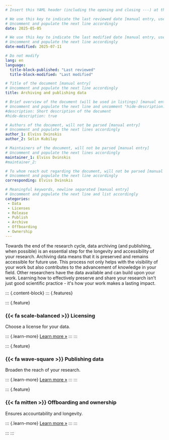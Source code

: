 ```yaml
---
# Insert this YAML header (including the opening and closing ---) at the beginning of the document and fill it out accordingly

# We use this key to indicate the last reviewed date [manual entry, use YYYY-MM-DD]
# Uncomment and populate the next line accordingly
date: 2025-05-05

# We use this key to indicate the last modified date [manual entry, use YYYY-MM-DD]
# Uncomment and populate the next line accordingly
date-modified: 2025-07-11

# Do not modify
lang: en
language: 
  title-block-published: "Last reviewed"
  title-block-modified: "Last modified"

# Title of the document [manual entry]
# Uncomment and populate the next line accordingly
title: Archiving and publishing data

# Brief overview of the document (will be used in listings) [manual entry]
# Uncomment and populate the next line and uncomment "hide-description: true".
#description: Short description of the document
#hide-description: true

# Authors of the document, will not be parsed [manual entry]
# Uncomment and populate the next lines accordingly
author_1: Elviss Dvinskis
author_2: Selin Kubilay

# Maintainers of the document, will not be parsed [manual entry]
# Uncomment and populate the next lines accordingly
maintainer_1: Elviss Dvinskis
#maintainer_2:

# To whom reach out regarding the document, will not be parsed [manual entry]
# Uncomment and populate the next line accordingly
corresponding: Elviss Dvinskis

# Meaningful keywords, newline separated [manual entry]
# Uncomment and populate the next line and list accordingly
categories: 
 - Data
 - Licenses
 - Release
 - Publish
 - Archive
 - Offboarding
 - Ownership
---
```


Towards the end of the research cycle, data archiving (and publishing, when possible) is an essential step for the longevity and accessibility of your research. Archiving data means that it is preserved and remains accessible for future use. This process not only helps with the visibility of your work but also contributes to the advancement of knowledge in your field. Other researchers have the data available and can build upon your work. Learning how to effectively preserve and share your research isn't just good scientific practice - it's how your work makes a lasting impact.


::: {.content-block}
::: {.features}

::: {.feature}
### {{< fa scale-balanced >}} Licensing
Choose a license for your data.

::: {.learn-more}
[Learn more »](./licensing_data.md)
:::
:::

::: {.feature}
### {{< fa wave-square >}} Publishing data
Broaden the reach of your research.

::: {.learn-more}
[Learn more »](./publishing.md)
:::
:::

::: {.feature}
### {{< fa mitten >}} Offboarding and ownership
Ensures accountability and longevity.

::: {.learn-more}
[Learn more »](./offboarding.md)
:::
:::

:::
:::